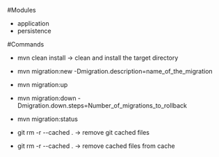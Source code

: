 #Modules
- application
- persistence

#Commands
- mvn clean install -> clean and install the target directory
- mvn migration:new -Dmigration.description=name_of_the_migration
- mvn migration:up
- mvn migration:down -Dmigration.down.steps=Number_of_migrations_to_rollback
- mvn migration:status

- git rm -r --cached . -> remove git cached files

- git rm -r --cached . -> remove cached files from cache
